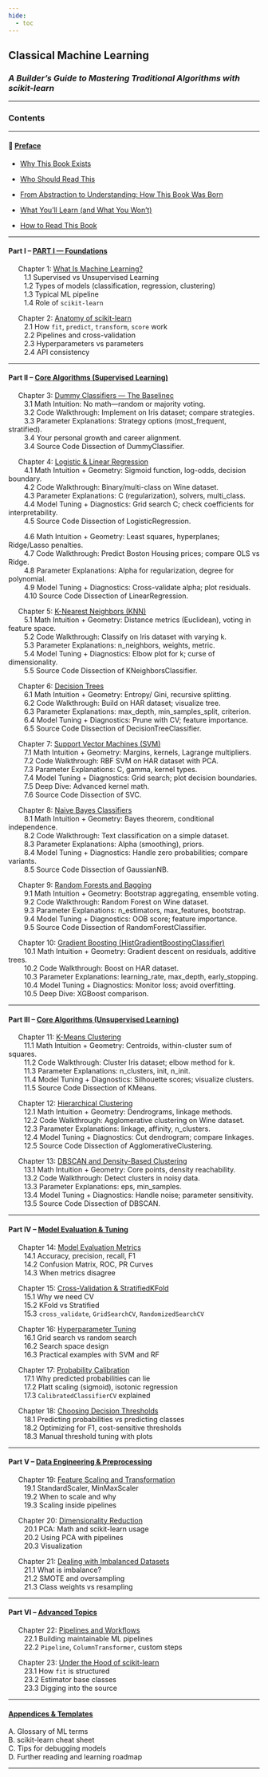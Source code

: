 ```yaml
---
hide:
  - toc
---
```


## **Classical Machine Learning**  
### *A Builder’s Guide to Mastering Traditional Algorithms with scikit-learn*

---

### **Contents**

---

#### 📖 [Preface](Preface.md)

- [Why This Book Exists](Preface.md#why-this-book-exists)

- [Who Should Read This](Preface.md#who-should-read-this)

- [From Abstraction to Understanding: How This Book Was Born](Preface.md#from-abstraction-to-understanding-how-this-book-was-born)

- [What You’ll Learn (and What You Won’t)](Preface.md#what-youll-learn-and-what-you-wont)

- [How to Read This Book](Preface.md#how-to-read-this-book)

---

#### Part I – [PART I — Foundations](PartI_overview.md)

&nbsp;&nbsp;&nbsp;&nbsp; Chapter 1: [What Is Machine Learning?](chapter1.md)  
&nbsp;&nbsp;&nbsp;&nbsp;&nbsp;&nbsp;&nbsp;&nbsp;1.1 Supervised vs Unsupervised Learning  
&nbsp;&nbsp;&nbsp;&nbsp;&nbsp;&nbsp;&nbsp;&nbsp;1.2 Types of models (classification, regression, clustering)  
&nbsp;&nbsp;&nbsp;&nbsp;&nbsp;&nbsp;&nbsp;&nbsp;1.3 Typical ML pipeline  
&nbsp;&nbsp;&nbsp;&nbsp;&nbsp;&nbsp;&nbsp;&nbsp;1.4 Role of `scikit-learn`

&nbsp;&nbsp;&nbsp;&nbsp; Chapter 2: [Anatomy of scikit-learn](chapter2.md)  
&nbsp;&nbsp;&nbsp;&nbsp;&nbsp;&nbsp;&nbsp;&nbsp;2.1 How `fit`, `predict`, `transform`, `score` work  
&nbsp;&nbsp;&nbsp;&nbsp;&nbsp;&nbsp;&nbsp;&nbsp;2.2 Pipelines and cross-validation  
&nbsp;&nbsp;&nbsp;&nbsp;&nbsp;&nbsp;&nbsp;&nbsp;2.3 Hyperparameters vs parameters  
&nbsp;&nbsp;&nbsp;&nbsp;&nbsp;&nbsp;&nbsp;&nbsp;2.4 API consistency

---

#### Part II – [Core Algorithms (Supervised Learning)](PartII_overview.md)

&nbsp;&nbsp;&nbsp;&nbsp; Chapter 3: [Dummy Classifiers — The Baselinec](chapter3.md)  
&nbsp;&nbsp;&nbsp;&nbsp;&nbsp;&nbsp;&nbsp;&nbsp;3.1 Math Intuition: No math—random or majority voting.  
&nbsp;&nbsp;&nbsp;&nbsp;&nbsp;&nbsp;&nbsp;&nbsp;3.2 Code Walkthrough: Implement on Iris dataset; compare strategies.  
&nbsp;&nbsp;&nbsp;&nbsp;&nbsp;&nbsp;&nbsp;&nbsp;3.3 Parameter Explanations: Strategy options (most_frequent, stratified).  
&nbsp;&nbsp;&nbsp;&nbsp;&nbsp;&nbsp;&nbsp;&nbsp;3.4 Your personal growth and career alignment.   
&nbsp;&nbsp;&nbsp;&nbsp;&nbsp;&nbsp;&nbsp;&nbsp;3.4 Source Code Dissection of DummyClassifier.    

&nbsp;&nbsp;&nbsp;&nbsp; Chapter 4: [Logistic & Linear Regression](chapter4.md)  
&nbsp;&nbsp;&nbsp;&nbsp;&nbsp;&nbsp;&nbsp;&nbsp;4.1 Math Intuition + Geometry: Sigmoid function, log-odds, decision boundary.  
&nbsp;&nbsp;&nbsp;&nbsp;&nbsp;&nbsp;&nbsp;&nbsp;4.2 Code Walkthrough: Binary/multi-class on Wine dataset.  
&nbsp;&nbsp;&nbsp;&nbsp;&nbsp;&nbsp;&nbsp;&nbsp;4.3 Parameter Explanations: C (regularization), solvers, multi_class.  
&nbsp;&nbsp;&nbsp;&nbsp;&nbsp;&nbsp;&nbsp;&nbsp;4.4 Model Tuning + Diagnostics: Grid search C; check coefficients for interpretability.    
&nbsp;&nbsp;&nbsp;&nbsp;&nbsp;&nbsp;&nbsp;&nbsp;4.5 Source Code Dissection of LogisticRegression.  

&nbsp;&nbsp;&nbsp;&nbsp;&nbsp;&nbsp;&nbsp;&nbsp;4.6 Math Intuition + Geometry: Least squares, hyperplanes; Ridge/Lasso penalties.  
&nbsp;&nbsp;&nbsp;&nbsp;&nbsp;&nbsp;&nbsp;&nbsp;4.7 Code Walkthrough: Predict Boston Housing prices; compare OLS vs Ridge.  
&nbsp;&nbsp;&nbsp;&nbsp;&nbsp;&nbsp;&nbsp;&nbsp;4.8 Parameter Explanations: Alpha for regularization, degree for polynomial.  
&nbsp;&nbsp;&nbsp;&nbsp;&nbsp;&nbsp;&nbsp;&nbsp;4.9 Model Tuning + Diagnostics: Cross-validate alpha; plot residuals.    
&nbsp;&nbsp;&nbsp;&nbsp;&nbsp;&nbsp;&nbsp;&nbsp;4.10 Source Code Dissection of LinearRegression.  

&nbsp;&nbsp;&nbsp;&nbsp; Chapter 5: [K-Nearest Neighbors (KNN)](chapter5.md)  
&nbsp;&nbsp;&nbsp;&nbsp;&nbsp;&nbsp;&nbsp;&nbsp;5.1 Math Intuition + Geometry: Distance metrics (Euclidean), voting in feature space.  
&nbsp;&nbsp;&nbsp;&nbsp;&nbsp;&nbsp;&nbsp;&nbsp;5.2 Code Walkthrough: Classify on Iris dataset with varying k.  
&nbsp;&nbsp;&nbsp;&nbsp;&nbsp;&nbsp;&nbsp;&nbsp;5.3 Parameter Explanations: n_neighbors, weights, metric.  
&nbsp;&nbsp;&nbsp;&nbsp;&nbsp;&nbsp;&nbsp;&nbsp;5.4 Model Tuning + Diagnostics: Elbow plot for k; curse of dimensionality.  
&nbsp;&nbsp;&nbsp;&nbsp;&nbsp;&nbsp;&nbsp;&nbsp;5.5 Source Code Dissection of KNeighborsClassifier.  

&nbsp;&nbsp;&nbsp;&nbsp; Chapter 6: [Decision Trees](chapter6.md)  
&nbsp;&nbsp;&nbsp;&nbsp;&nbsp;&nbsp;&nbsp;&nbsp;6.1 Math Intuition + Geometry: Entropy/ Gini, recursive splitting.  
&nbsp;&nbsp;&nbsp;&nbsp;&nbsp;&nbsp;&nbsp;&nbsp;6.2 Code Walkthrough: Build on HAR dataset; visualize tree.  
&nbsp;&nbsp;&nbsp;&nbsp;&nbsp;&nbsp;&nbsp;&nbsp;6.3 Parameter Explanations: max_depth, min_samples_split, criterion.  
&nbsp;&nbsp;&nbsp;&nbsp;&nbsp;&nbsp;&nbsp;&nbsp;6.4 Model Tuning + Diagnostics: Prune with CV; feature importance.  
&nbsp;&nbsp;&nbsp;&nbsp;&nbsp;&nbsp;&nbsp;&nbsp;6.5 Source Code Dissection of DecisionTreeClassifier.  

&nbsp;&nbsp;&nbsp;&nbsp; Chapter 7: [Support Vector Machines (SVM)](chapter7.md)  
&nbsp;&nbsp;&nbsp;&nbsp;&nbsp;&nbsp;&nbsp;&nbsp;7.1 Math Intuition + Geometry: Margins, kernels, Lagrange multipliers.  
&nbsp;&nbsp;&nbsp;&nbsp;&nbsp;&nbsp;&nbsp;&nbsp;7.2 Code Walkthrough: RBF SVM on HAR dataset with PCA.  
&nbsp;&nbsp;&nbsp;&nbsp;&nbsp;&nbsp;&nbsp;&nbsp;7.3 Parameter Explanations: C, gamma, kernel types.  
&nbsp;&nbsp;&nbsp;&nbsp;&nbsp;&nbsp;&nbsp;&nbsp;7.4 Model Tuning + Diagnostics: Grid search; plot decision boundaries.  
&nbsp;&nbsp;&nbsp;&nbsp;&nbsp;&nbsp;&nbsp;&nbsp;7.5 Deep Dive: Advanced kernel math.    
&nbsp;&nbsp;&nbsp;&nbsp;&nbsp;&nbsp;&nbsp;&nbsp;7.6 Source Code Dissection of SVC.  

&nbsp;&nbsp;&nbsp;&nbsp; Chapter 8: [Naive Bayes Classifiers](chapter8.md)  
&nbsp;&nbsp;&nbsp;&nbsp;&nbsp;&nbsp;&nbsp;&nbsp;8.1 Math Intuition + Geometry: Bayes theorem, conditional independence.  
&nbsp;&nbsp;&nbsp;&nbsp;&nbsp;&nbsp;&nbsp;&nbsp;8.2 Code Walkthrough: Text classification on a simple dataset.  
&nbsp;&nbsp;&nbsp;&nbsp;&nbsp;&nbsp;&nbsp;&nbsp;8.3 Parameter Explanations: Alpha (smoothing), priors.  
&nbsp;&nbsp;&nbsp;&nbsp;&nbsp;&nbsp;&nbsp;&nbsp;8.4 Model Tuning + Diagnostics: Handle zero probabilities; compare variants.  
&nbsp;&nbsp;&nbsp;&nbsp;&nbsp;&nbsp;&nbsp;&nbsp;8.5 Source Code Dissection of GaussianNB.  

&nbsp;&nbsp;&nbsp;&nbsp; Chapter 9: [Random Forests and Bagging](chapter9.md)  
&nbsp;&nbsp;&nbsp;&nbsp;&nbsp;&nbsp;&nbsp;&nbsp;9.1 Math Intuition + Geometry: Bootstrap aggregating, ensemble voting.  
&nbsp;&nbsp;&nbsp;&nbsp;&nbsp;&nbsp;&nbsp;&nbsp;9.2 Code Walkthrough: Random Forest on Wine dataset.  
&nbsp;&nbsp;&nbsp;&nbsp;&nbsp;&nbsp;&nbsp;&nbsp;9.3 Parameter Explanations: n_estimators, max_features, bootstrap.  
&nbsp;&nbsp;&nbsp;&nbsp;&nbsp;&nbsp;&nbsp;&nbsp;9.4 Model Tuning + Diagnostics: OOB score; feature importance.  
&nbsp;&nbsp;&nbsp;&nbsp;&nbsp;&nbsp;&nbsp;&nbsp;9.5 Source Code Dissection of RandomForestClassifier.  

&nbsp;&nbsp;&nbsp;&nbsp; Chapter 10: [Gradient Boosting (HistGradientBoostingClassifier)](chapter10.md)  
&nbsp;&nbsp;&nbsp;&nbsp;&nbsp;&nbsp;&nbsp;&nbsp;10.1 Math Intuition + Geometry: Gradient descent on residuals, additive trees.  
&nbsp;&nbsp;&nbsp;&nbsp;&nbsp;&nbsp;&nbsp;&nbsp;10.2 Code Walkthrough: Boost on HAR dataset.  
&nbsp;&nbsp;&nbsp;&nbsp;&nbsp;&nbsp;&nbsp;&nbsp;10.3 Parameter Explanations: learning_rate, max_depth, early_stopping.    
&nbsp;&nbsp;&nbsp;&nbsp;&nbsp;&nbsp;&nbsp;&nbsp;10.4 Model Tuning + Diagnostics: Monitor loss; avoid overfitting.  
&nbsp;&nbsp;&nbsp;&nbsp;&nbsp;&nbsp;&nbsp;&nbsp;10.5 Deep Dive: XGBoost comparison.  

---

#### Part III – [Core Algorithms (Unsupervised Learning)](PartIII_overview.md)

&nbsp;&nbsp;&nbsp;&nbsp; Chapter 11: [K-Means Clustering](chapter11.md)  
&nbsp;&nbsp;&nbsp;&nbsp;&nbsp;&nbsp;&nbsp;&nbsp;11.1 Math Intuition + Geometry: Centroids, within-cluster sum of squares.  
&nbsp;&nbsp;&nbsp;&nbsp;&nbsp;&nbsp;&nbsp;&nbsp;11.2 Code Walkthrough: Cluster Iris dataset; elbow method for k.  
&nbsp;&nbsp;&nbsp;&nbsp;&nbsp;&nbsp;&nbsp;&nbsp;11.3 Parameter Explanations: n_clusters, init, n_init.  
&nbsp;&nbsp;&nbsp;&nbsp;&nbsp;&nbsp;&nbsp;&nbsp;11.4 Model Tuning + Diagnostics: Silhouette scores; visualize clusters.  
&nbsp;&nbsp;&nbsp;&nbsp;&nbsp;&nbsp;&nbsp;&nbsp;11.5 Source Code Dissection of KMeans.  

&nbsp;&nbsp;&nbsp;&nbsp; Chapter 12: [Hierarchical Clustering](chapter12.md)  
&nbsp;&nbsp;&nbsp;&nbsp;&nbsp;&nbsp;&nbsp;&nbsp;12.1 Math Intuition + Geometry: Dendrograms, linkage methods.  
&nbsp;&nbsp;&nbsp;&nbsp;&nbsp;&nbsp;&nbsp;&nbsp;12.2 Code Walkthrough: Agglomerative clustering on Wine dataset.  
&nbsp;&nbsp;&nbsp;&nbsp;&nbsp;&nbsp;&nbsp;&nbsp;12.3 Parameter Explanations: linkage, affinity, n_clusters.  
&nbsp;&nbsp;&nbsp;&nbsp;&nbsp;&nbsp;&nbsp;&nbsp;12.4 Model Tuning + Diagnostics: Cut dendrogram; compare linkages.  
&nbsp;&nbsp;&nbsp;&nbsp;&nbsp;&nbsp;&nbsp;&nbsp;12.5 Source Code Dissection of AgglomerativeClustering.  

&nbsp;&nbsp;&nbsp;&nbsp; Chapter 13: [DBSCAN and Density-Based Clustering](chapter13.md)  
&nbsp;&nbsp;&nbsp;&nbsp;&nbsp;&nbsp;&nbsp;&nbsp;13.1 Math Intuition + Geometry: Core points, density reachability.  
&nbsp;&nbsp;&nbsp;&nbsp;&nbsp;&nbsp;&nbsp;&nbsp;13.2 Code Walkthrough: Detect clusters in noisy data.  
&nbsp;&nbsp;&nbsp;&nbsp;&nbsp;&nbsp;&nbsp;&nbsp;13.3 Parameter Explanations: eps, min_samples.  
&nbsp;&nbsp;&nbsp;&nbsp;&nbsp;&nbsp;&nbsp;&nbsp;13.4 Model Tuning + Diagnostics: Handle noise; parameter sensitivity.  
&nbsp;&nbsp;&nbsp;&nbsp;&nbsp;&nbsp;&nbsp;&nbsp;13.5 Source Code Dissection of DBSCAN.  

---

#### Part IV – [Model Evaluation & Tuning](PartIV_overview.md)

&nbsp;&nbsp;&nbsp;&nbsp; Chapter 14: [Model Evaluation Metrics](chapter14.md)  
&nbsp;&nbsp;&nbsp;&nbsp;&nbsp;&nbsp;&nbsp;&nbsp;14.1 Accuracy, precision, recall, F1  
&nbsp;&nbsp;&nbsp;&nbsp;&nbsp;&nbsp;&nbsp;&nbsp;14.2 Confusion Matrix, ROC, PR Curves  
&nbsp;&nbsp;&nbsp;&nbsp;&nbsp;&nbsp;&nbsp;&nbsp;14.3 When metrics disagree

&nbsp;&nbsp;&nbsp;&nbsp; Chapter 15: [Cross-Validation & StratifiedKFold](chapter15.md)  
&nbsp;&nbsp;&nbsp;&nbsp;&nbsp;&nbsp;&nbsp;&nbsp;15.1 Why we need CV  
&nbsp;&nbsp;&nbsp;&nbsp;&nbsp;&nbsp;&nbsp;&nbsp;15.2 KFold vs Stratified  
&nbsp;&nbsp;&nbsp;&nbsp;&nbsp;&nbsp;&nbsp;&nbsp;15.3 `cross_validate`, `GridSearchCV`, `RandomizedSearchCV`

&nbsp;&nbsp;&nbsp;&nbsp; Chapter 16: [Hyperparameter Tuning](chapter16.md)  
&nbsp;&nbsp;&nbsp;&nbsp;&nbsp;&nbsp;&nbsp;&nbsp;16.1 Grid search vs random search  
&nbsp;&nbsp;&nbsp;&nbsp;&nbsp;&nbsp;&nbsp;&nbsp;16.2 Search space design  
&nbsp;&nbsp;&nbsp;&nbsp;&nbsp;&nbsp;&nbsp;&nbsp;16.3 Practical examples with SVM and RF

&nbsp;&nbsp;&nbsp;&nbsp; Chapter 17: [Probability Calibration](chapter17.md)  
&nbsp;&nbsp;&nbsp;&nbsp;&nbsp;&nbsp;&nbsp;&nbsp;17.1 Why predicted probabilities can lie  
&nbsp;&nbsp;&nbsp;&nbsp;&nbsp;&nbsp;&nbsp;&nbsp;17.2 Platt scaling (sigmoid), isotonic regression  
&nbsp;&nbsp;&nbsp;&nbsp;&nbsp;&nbsp;&nbsp;&nbsp;17.3 `CalibratedClassifierCV` explained

&nbsp;&nbsp;&nbsp;&nbsp; Chapter 18: [Choosing Decision Thresholds](chapter18.md)  
&nbsp;&nbsp;&nbsp;&nbsp;&nbsp;&nbsp;&nbsp;&nbsp;18.1 Predicting probabilities vs predicting classes  
&nbsp;&nbsp;&nbsp;&nbsp;&nbsp;&nbsp;&nbsp;&nbsp;18.2 Optimizing for F1, cost-sensitive thresholds  
&nbsp;&nbsp;&nbsp;&nbsp;&nbsp;&nbsp;&nbsp;&nbsp;18.3 Manual threshold tuning with plots

---

#### Part V – [Data Engineering & Preprocessing](PartV_overview.md)

&nbsp;&nbsp;&nbsp;&nbsp; Chapter 19: [Feature Scaling and Transformation](chapter19.md)  
&nbsp;&nbsp;&nbsp;&nbsp;&nbsp;&nbsp;&nbsp;&nbsp;19.1 StandardScaler, MinMaxScaler  
&nbsp;&nbsp;&nbsp;&nbsp;&nbsp;&nbsp;&nbsp;&nbsp;19.2 When to scale and why  
&nbsp;&nbsp;&nbsp;&nbsp;&nbsp;&nbsp;&nbsp;&nbsp;19.3 Scaling inside pipelines

&nbsp;&nbsp;&nbsp;&nbsp; Chapter 20: [Dimensionality Reduction](chapter20.md)  
&nbsp;&nbsp;&nbsp;&nbsp;&nbsp;&nbsp;&nbsp;&nbsp;20.1 PCA: Math and scikit-learn usage  
&nbsp;&nbsp;&nbsp;&nbsp;&nbsp;&nbsp;&nbsp;&nbsp;20.2 Using PCA with pipelines  
&nbsp;&nbsp;&nbsp;&nbsp;&nbsp;&nbsp;&nbsp;&nbsp;20.3 Visualization  

&nbsp;&nbsp;&nbsp;&nbsp; Chapter 21: [Dealing with Imbalanced Datasets](chapter21.md)  
&nbsp;&nbsp;&nbsp;&nbsp;&nbsp;&nbsp;&nbsp;&nbsp;21.1 What is imbalance?  
&nbsp;&nbsp;&nbsp;&nbsp;&nbsp;&nbsp;&nbsp;&nbsp;21.2 SMOTE and oversampling  
&nbsp;&nbsp;&nbsp;&nbsp;&nbsp;&nbsp;&nbsp;&nbsp;21.3 Class weights vs resampling  

---

#### Part VI – [Advanced Topics](PartVI_overview.md)

&nbsp;&nbsp;&nbsp;&nbsp; Chapter 22: [Pipelines and Workflows](chapter22.md)  
&nbsp;&nbsp;&nbsp;&nbsp;&nbsp;&nbsp;&nbsp;&nbsp;22.1 Building maintainable ML pipelines  
&nbsp;&nbsp;&nbsp;&nbsp;&nbsp;&nbsp;&nbsp;&nbsp;22.2 `Pipeline`, `ColumnTransformer`, custom steps  

&nbsp;&nbsp;&nbsp;&nbsp; Chapter 23: [Under the Hood of scikit-learn](chapter23.md)  
&nbsp;&nbsp;&nbsp;&nbsp;&nbsp;&nbsp;&nbsp;&nbsp;23.1 How `fit` is structured  
&nbsp;&nbsp;&nbsp;&nbsp;&nbsp;&nbsp;&nbsp;&nbsp;23.2 Estimator base classes  
&nbsp;&nbsp;&nbsp;&nbsp;&nbsp;&nbsp;&nbsp;&nbsp;23.3 Digging into the source 

---

#### [Appendices & Templates](appendices.md)

A. Glossary of ML terms  
B. scikit-learn cheat sheet  
C. Tips for debugging models  
D. Further reading and learning roadmap

---
